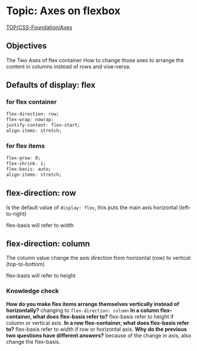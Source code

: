 # Topic: Axes on flexbox

[TOP/CSS-Foundation/Axes](https://www.theodinproject.com/lessons/foundations-axes)

## Objectives

The Two Axes of flex container
How to change those axes to arrange the content in columns instead of rows and vise-versa.

## Defaults of display: flex

### for flex container

```css
flex-direction: row;
flex-wrap: nowrap;
justify-content: flex-start;
align-items: stretch;
```

### for flex items

```css
flex-grow: 0;
flex-shrink: 1;
flex-basis: auto;
align-items: stretch;
```

## flex-direction: row

Is the default value of `display: flex`, this puts the main axis horizontal (left-to-right)

flex-basis will refer to width

## flex-direction: column

The column value change the axis direction from horizontal (row) to vertical (top-to-bottom)

flex-basis will refer to height

### Knowledge check

**How do you make flex items arrange themselves vertically instead of horizontally?**
changing to `flex-direction: column`
**In a column flex-container, what does flex-basis refer to?**
flex-basis refer to height if column or vertical axis.
**In a row flex-container, what does flex-basis refer to?**
flex-basis refer to width if row or horizontal axis.
**Why do the previous two questions have different answers?**
because of the change in axis, also change the flex-basis.
